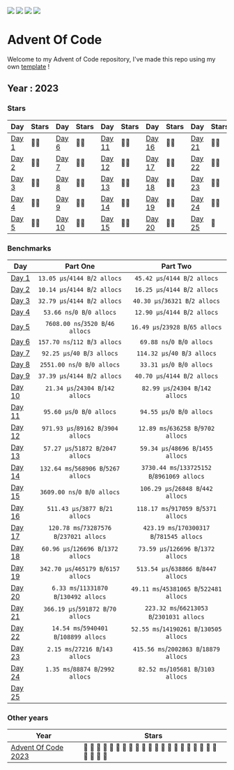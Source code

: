 ![](https://img.shields.io/github/last-commit/yyewolf/goaoc-2023?style=flat-square)
![](https://img.shields.io/badge/day%20📅-%!s(int=24)-blue)
![](https://img.shields.io/badge/stars%20⭐-48-yellow)
![](https://img.shields.io/badge/days%20completed-24-red)

# Advent Of Code

Welcome to my Advent of Code repository, I've made this repo using my own [template](https://github.com/yyewolf/goaoc) ! 

## Year : 2023

### Stars

| Day | Stars | Day | Stars | Day | Stars | Day | Stars | Day | Stars |
| --- | :---- | --- | :---- | --- | :---- | --- | :---- | --- | :---- |
| [Day 1](https://adventofcode.com/2023/day/1) | 🌟🌟 | [Day 6](https://adventofcode.com/2023/day/6) | 🌟🌟 | [Day 11](https://adventofcode.com/2023/day/11) | 🌟🌟 | [Day 16](https://adventofcode.com/2023/day/16) | 🌟🌟 | [Day 21](https://adventofcode.com/2023/day/21) | 🌟🌟 |
| [Day 2](https://adventofcode.com/2023/day/2) | 🌟🌟 | [Day 7](https://adventofcode.com/2023/day/7) | 🌟🌟 | [Day 12](https://adventofcode.com/2023/day/12) | 🌟🌟 | [Day 17](https://adventofcode.com/2023/day/17) | 🌟🌟 | [Day 22](https://adventofcode.com/2023/day/22) | 🌟🌟 |
| [Day 3](https://adventofcode.com/2023/day/3) | 🌟🌟 | [Day 8](https://adventofcode.com/2023/day/8) | 🌟🌟 | [Day 13](https://adventofcode.com/2023/day/13) | 🌟🌟 | [Day 18](https://adventofcode.com/2023/day/18) | 🌟🌟 | [Day 23](https://adventofcode.com/2023/day/23) | 🌟🌟 |
| [Day 4](https://adventofcode.com/2023/day/4) | 🌟🌟 | [Day 9](https://adventofcode.com/2023/day/9) | 🌟🌟 | [Day 14](https://adventofcode.com/2023/day/14) | 🌟🌟 | [Day 19](https://adventofcode.com/2023/day/19) | 🌟🌟 | [Day 24](https://adventofcode.com/2023/day/24) | 🌟🌟 |
| [Day 5](https://adventofcode.com/2023/day/5) | 🌟🌟 | [Day 10](https://adventofcode.com/2023/day/10) | 🌟🌟 | [Day 15](https://adventofcode.com/2023/day/15) | 🌟🌟 | [Day 20](https://adventofcode.com/2023/day/20) | 🌟🌟 | [Day 25](https://adventofcode.com/2023/day/25) | 🎄 |


### Benchmarks

| Day | Part One | Part Two |
| --- | :------: | :------: |
| [Day 1](/2023/day01) | `13.05 μs`/`4144 B`/`2 allocs` | `45.42 μs`/`4144 B`/`2 allocs`|
| [Day 2](/2023/day02) | `10.14 μs`/`4144 B`/`2 allocs` | `16.25 μs`/`4144 B`/`2 allocs`|
| [Day 3](/2023/day03) | `32.79 μs`/`4144 B`/`2 allocs` | `40.30 μs`/`36321 B`/`2 allocs`|
| [Day 4](/2023/day04) | `53.66 ns`/`0 B`/`0 allocs` | `12.90 μs`/`4144 B`/`2 allocs`|
| [Day 5](/2023/day05) | `7608.00 ns`/`3520 B`/`46 allocs` | `16.49 μs`/`23928 B`/`65 allocs`|
| [Day 6](/2023/day06) | `157.70 ns`/`112 B`/`3 allocs` | `69.88 ns`/`0 B`/`0 allocs`|
| [Day 7](/2023/day07) | `92.25 μs`/`40 B`/`3 allocs` | `114.32 μs`/`40 B`/`3 allocs`|
| [Day 8](/2023/day08) | `2551.00 ns`/`0 B`/`0 allocs` | `33.31 μs`/`0 B`/`0 allocs`|
| [Day 9](/2023/day09) | `37.39 μs`/`4144 B`/`2 allocs` | `40.70 μs`/`4144 B`/`2 allocs`|
| [Day 10](/2023/day10) | `21.34 μs`/`24304 B`/`142 allocs` | `82.99 μs`/`24304 B`/`142 allocs`|
| [Day 11](/2023/day11) | `95.60 μs`/`0 B`/`0 allocs` | `94.55 μs`/`0 B`/`0 allocs`|
| [Day 12](/2023/day12) | `971.93 μs`/`89162 B`/`3904 allocs` | `12.89 ms`/`636258 B`/`9702 allocs`|
| [Day 13](/2023/day13) | `57.27 μs`/`51872 B`/`2047 allocs` | `59.34 μs`/`48696 B`/`1455 allocs`|
| [Day 14](/2023/day14) | `132.64 ms`/`568906 B`/`5267 allocs` | `3730.44 ms`/`133725152 B`/`8961069 allocs`|
| [Day 15](/2023/day15) | `3609.00 ns`/`0 B`/`0 allocs` | `106.29 μs`/`26848 B`/`442 allocs`|
| [Day 16](/2023/day16) | `511.43 μs`/`3877 B`/`21 allocs` | `118.17 ms`/`917059 B`/`5371 allocs`|
| [Day 17](/2023/day17) | `120.78 ms`/`73287576 B`/`237021 allocs` | `423.19 ms`/`170300317 B`/`781545 allocs`|
| [Day 18](/2023/day18) | `60.96 μs`/`126696 B`/`1372 allocs` | `73.59 μs`/`126696 B`/`1372 allocs`|
| [Day 19](/2023/day19) | `342.70 μs`/`465179 B`/`6157 allocs` | `513.54 μs`/`638866 B`/`8447 allocs`|
| [Day 20](/2023/day20) | `6.33 ms`/`11331870 B`/`130492 allocs` | `49.11 ms`/`45381065 B`/`522481 allocs`|
| [Day 21](/2023/day21) | `366.19 μs`/`591872 B`/`70 allocs` | `223.32 ms`/`66213053 B`/`2301031 allocs`|
| [Day 22](/2023/day22) | `14.54 ms`/`5940401 B`/`108899 allocs` | `52.55 ms`/`14190261 B`/`130505 allocs`|
| [Day 23](/2023/day23) | `2.15 ms`/`27216 B`/`143 allocs` | `415.56 ms`/`2002863 B`/`18879 allocs`|
| [Day 24](/2023/day24) | `1.35 ms`/`88874 B`/`2992 allocs` | `82.52 ms`/`105681 B`/`3103 allocs`|
| [Day 25](/2023/day25) | | |


### Other years

| Year | Stars |
| ---- | ----- |
| [Advent Of Code 2023](/2023) | 💛 💛 💛 💛 💛 💛 💛 💛 💛 💛 💛 💛 💛 💛 💛 💛 💛 💛 💛 💛 💛 💛 💛 💛 🖤 |
